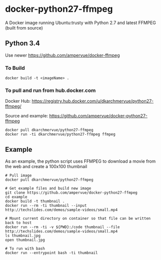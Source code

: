 # docker-python27-ffmpeg

A Docker image running Ubuntu:trusty with Python 2.7 and latest FFMPEG (built from source)

## Python 3.4

Use newer https://github.com/ampervue/docker-ffmpeg

### To Build

~~~~
docker build -t <imageName> .
~~~~

### To pull and run from hub.docker.com

Docker Hub: https://registry.hub.docker.com/u/dkarchmervue/python27-ffmpeg/

Source and example: https://github.com/ampervue/docker-python27-ffmpeg

~~~~
docker pull dkarchmervue/python27-ffmpeg
docker run -ti dkarchmervue/python27-ffmpeg ffmpeg
~~~~

## Example

As an example, the python script uses FFMPEG to download a movie from the web and create a 100x100 thumbnail

~~~~
# Pull image
docker pull dkarchmervue/python27-ffmpeg

# Get example files and build new image
git clone https://github.com/ampervue/docker-python27-ffmpeg
cd example
docker build -t thumbnail .
docker run --rm -ti thumbnail --input http://techslides.com/demos/sample-videos/small.mp4

# Mount current directory on container so that file can be written back to host
docker run --rm -ti -v ${PWD}:/code thumbnail --file http://techslides.com/demos/sample-videos/small.mp4
ls thumbnail.jpg
open thumbnail.jpg

# To run with bash
docker run --entrypoint bash -ti thumbnail
~~~~